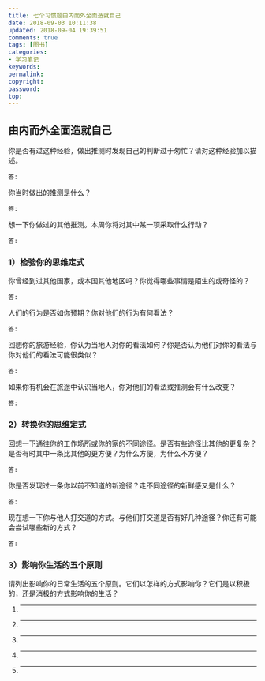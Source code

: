 ```yaml
---
title: 七个习惯题由内而外全面造就自己
date: 2018-09-03 10:11:38
updated: 2018-09-04 19:39:51
comments: true
tags: [图书]
categories:
- 学习笔记
keywords: 
permalink: 
copyright: 
password: 
top:   
---
```

## 由内而外全面造就自己

你是否有过这种经验，做出推测时发现自己的判断过于匆忙？请对这种经验加以描述。
```
答:

```
你当时做出的推测是什么？
```
答:

```
想一下你做过的其他推测。本周你将对其中某一项采取什么行动？
```
答:

```
### 1）检验你的思维定式
你曾经到过其他国家，或本国其他地区吗？你觉得哪些事情是陌生的或奇怪的？
```
答:

```
人们的行为是否如你预期？你对他们的行为有何看法？
```
答:

```

回想你的旅游经验，你认为当地人对你的看法如何？你是否认为他们对你的看法与你对他们的看法可能很类似？
```
答:

```
如果你有机会在旅途中认识当地人，你对他们的看法或推测会有什么改变？
```
答:

```
### 2）转换你的思维定式
回想一下通往你的工作场所或你的家的不同途径。是否有些途径比其他的更复杂？是否有时其中一条比其他的更方便？为什么方便，为什么不方便？
```
答:

```
你是否发现过一条你以前不知道的新途径？走不同途径的新鲜感又是什么？
```
答:

```
现在想一下你与他人打交道的方式。与他们打交道是否有好几种途径？你还有可能会尝试哪些新的方式？
```
答:

```
### 3）影响你生活的五个原则
请列出影响你的日常生活的五个原则。它们以怎样的方式影响你？它们是以积极的，还是消极的方式影响你的生活？
1. ____________________________
2. ____________________________
3. ____________________________
4. ____________________________
5. ____________________________

